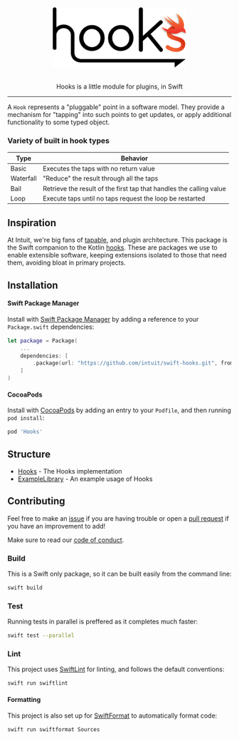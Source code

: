 <div align="center">
  <img
    src="Sources/Hooks/Documentation.docc/Resources/Images/hooks@2x.png"
    alt="Hooks Logo"
    width="300px"
    padding="40px"
  />
  <br />
  <br />
  <p>Hooks is a little module for plugins, in Swift</p>
</div>

---

A `Hook` represents a "pluggable" point in a software model. They provide a mechanism for "tapping" into such points to get updates, or apply additional functionality to some typed object.

### Variety of built in hook types
| Type | Behavior |
|------|----------|
| Basic | Executes the taps with no return value |
| Waterfall | "Reduce" the result through all the taps |
| Bail | Retrieve the result of the first tap that handles the calling value |
| Loop | Execute taps until no taps request the loop be restarted |

## Inspiration

At Intuit, we're big fans of [tapable](https://github.com/webpack/tapable), and plugin architecture. This package is the Swift companion to the Kotlin [hooks](https://github.com/intuit/hooks/). These are packages we use to enable extensible software, keeping extensions isolated to those that need them, avoiding bloat in primary projects.

## Installation

#### Swift Package Manager

Install with [Swift Package Manager](https://www.swift.org/package-manager/) by adding a reference to your `Package.swift` dependencies:

```swift
let package = Package(
    ...
    dependencies: [
        .package(url: "https://github.com/intuit/swift-hooks.git", from: "0.0.1")
    ]
)
```

#### CocoaPods

Install with [CocoaPods](https://cocoapods.org/) by adding an entry to your `Podfile`, and then running `pod install`:

```ruby
pod 'Hooks'
```

## Structure

- [Hooks](https://github.com/intuit/swift-hooks/tree/main/Sources/Hooks) - The Hooks implementation
- [ExampleLibrary](https://github.com/intuit/swift-hooks/tree/main/Sources/ExampleLibrary) - An example usage of Hooks

## Contributing

Feel free to make an [issue](https://github.com/intuit/swift-hooks/issues) if you are having trouble or open a [pull request](https://github.com/intuit/swift-hooks/pulls) if you have an improvement to add!

Make sure to read our [code of conduct](./.github/CODE_OF_CONDUCT.md).

### Build
This is a Swift only package, so it can be built easily from the command line:
```bash
swift build
```

### Test
Running tests in parallel is preffered as it completes much faster:
```bash
swift test --parallel
```

### Lint
This project uses [SwiftLint](https://github.com/realm/SwiftLint) for linting, and follows the default conventions:
```bash
swift run swiftlint
```

#### Formatting
This project is also set up for [SwiftFormat](https://github.com/nicklockwood/SwiftFormat) to automatically format code:
```bash
swift run swiftformat Sources
```
